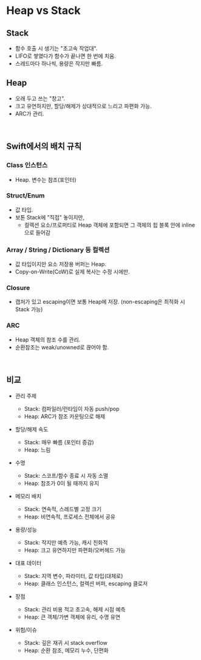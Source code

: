 # Heap vs Stack

## Stack
- 함수 호출 시 생기는 "초고속 작업대".
- LIFO로 쌓였다가 함수가 끝나면 한 번에 치움.
- 스레드마다 하나씩, 용량은 작지만 빠름.

## Heap
- 오래 두고 쓰는 "창고".
- 크고 유연하지만, 할당/해제가 상대적으로 느리고 파편화 가능.
- ARC가 관리.

</br>

## Swift에서의 배치 규칙
### Class 인스턴스
- Heap. 변수는 참조(포인터)

### Struct/Enum
- 값 타입.
- 보톤 Stack에 "직접" 놓이지만,
    - 컬렉션 요소/프로퍼티로 Heap 객체에 포함되면 그 객체의 힙 블록 안에 inline으로 들어감

### Array / String / Dictionary 등 컬렉션
- 값 타입이지만 요소 저장용 버퍼는 Heap.
- Copy-on-Write(CoW)로 실제 복사는 수정 시에만.

### Closure
- 캡처가 있고 escaping이면 보통 Heap에 저장. (non-escaping은 최적화 시 Stack 가능)

### ARC
- Heap 객체의 참조 수를 관리.
- 순환참조는 weak/unowned로 끊어야 함.



</br>

## 비교
- 관리 주제
    - Stack: 컴파일러/런타임이 자동 push/pop
    - Heap: ARC가 참조 카운팅으로 해제

- 할당/해제 속도
    - Stack: 매우 빠름 (포인터 증감)
    - Heap: 느림

- 수명
    - Stack: 스코프/함수 종료 시 자동 소멸
    - Heap: 참조가 0이 될 때까지 유지

- 메모리 배치
    - Stack: 연속적, 스레드별 고정 크기
    - Heap: 비연속적, 프로세스 전체에서 공유

- 용량/성능
    - Stack: 작지만 예측 가능, 캐시 친화적
    - Heap: 크고 유연하지만 파편화/오버헤드 가능

- 대표 데이터
    - Stack: 지역 변수, 파라미터, 값 타입(대체로)
    - Heap: 클래스 인스턴스, 컬렉션 버퍼, escaping 클로저

- 장점
    - Stack: 관리 비용 적고 초고속, 해제 시점 예측
    - Heap: 큰 객체/가변 객체에 유리, 수명 유연

- 위험/이슈
    - Stack: 깊은 재귀 시 stack overflow
    - Heap: 순환 참조, 메모리 누수, 단편화
